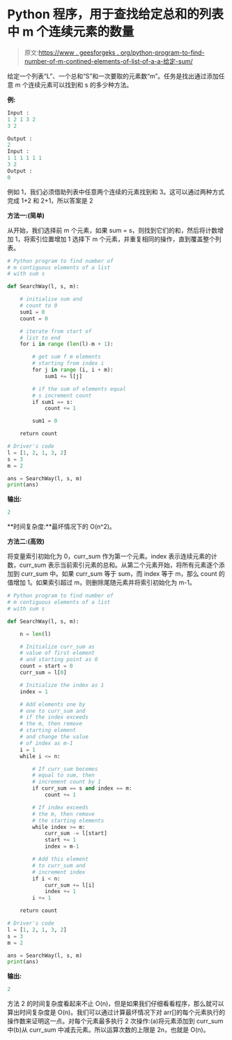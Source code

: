 # Python 程序，用于查找给定总和的列表中 m 个连续元素的数量

> 原文:[https://www . geesforgeks . org/python-program-to-find-number-of-m-contined-elements-of-list-of-a-a-给定-sum/](https://www.geeksforgeeks.org/python-program-to-find-number-of-m-contiguous-elements-of-a-list-with-a-given-sum/)

给定一个列表“L”、一个总和“S”和一次要取的元素数“m”。任务是找出通过添加任意 m 个连续元素可以找到和 s 的多少种方法。

**例:**

```py
Input : 
1 2 1 3 2
3 2

Output :
2
Input :
1 1 1 1 1 1
3 2
Output :
0

```

例如 1，我们必须借助列表中任意两个连续的元素找到和 3。这可以通过两种方式完成 1+2 和 2+1，所以答案是 2

**方法一:(简单)**

从开始，我们选择前 m 个元素，如果 sum = s，则找到它们的和，然后将计数增加 1，将索引位置增加 1 选择下 m 个元素，并重复相同的操作，直到覆盖整个列表。

```py
# Python program to find number of
# m contiguous elements of a list 
# with sum s

def SearchWay(l, s, m):

    # initialise sum and
    # count to 0 
    sum1 = 0
    count = 0

    # iterate from start of
    # list to end
    for i in range (len(l)-m + 1):

        # get sum f m elements 
        # starting from index i 
        for j in range (i, i + m):
            sum1 += l[j]

        # if the sum of elements equal
        # s increment count 
        if sum1 == s:
            count += 1

        sum1 = 0

    return count

# Driver's code
l = [1, 2, 1, 3, 2]
s = 3 
m = 2

ans = SearchWay(l, s, m)
print(ans)
```

**输出:**

```py
2

```

**时间复杂度:**最坏情况下的 O(n^2)。

**方法二:(高效)**

将变量索引初始化为 0，curr_sum 作为第一个元素。index 表示连续元素的计数，curr_sum 表示当前索引元素的总和。从第二个元素开始，将所有元素逐个添加到 curr_sum 中。如果 curr_sum 等于 sum，而 index 等于 m，那么 count 的值增加 1。如果索引超过 m，则删除尾随元素并将索引初始化为 m-1。

```py
# Python program to find number of
# m contiguous elements of a list 
# with sum s

def SearchWay(l, s, m):

    n = len(l)

    # Initialize curr_sum as 
    # value of first element 
    # and starting point as 0 
    count = start = 0
    curr_sum = l[0]

    # Initialize the index as 1
    index = 1

    # Add elements one by  
    # one to curr_sum and  
    # if the index exceeds  
    # the m, then remove  
    # starting element
    # and change the value 
    # of index as m-1
    i = 1
    while i <= n:

        # If curr_sum becomes 
        # equal to sum, then 
        # increment count by 1
        if curr_sum == s and index == m:
            count += 1

        # If index exceeds 
        # the m, then remove 
        # the starting elements
        while index >= m:
            curr_sum -= l[start]
            start += 1
            index = m-1

        # Add this element  
        # to curr_sum and 
        # increment index
        if i < n:
            curr_sum += l[i]
            index += 1
        i += 1

    return count

# Driver's code
l = [1, 2, 1, 3, 2]
s = 3
m = 2

ans = SearchWay(l, s, m)
print(ans)
```

**输出:**

```py
2

```

方法 2 的时间复杂度看起来不止 O(n)，但是如果我们仔细看看程序，那么就可以算出时间复杂度是 O(n)。我们可以通过计算最坏情况下对 arr[]的每个元素执行的操作数来证明这一点。对每个元素最多执行 2 次操作:(a)将元素添加到 curr_sum 中(b)从 curr_sum 中减去元素。所以运算次数的上限是 2n，也就是 O(n)。